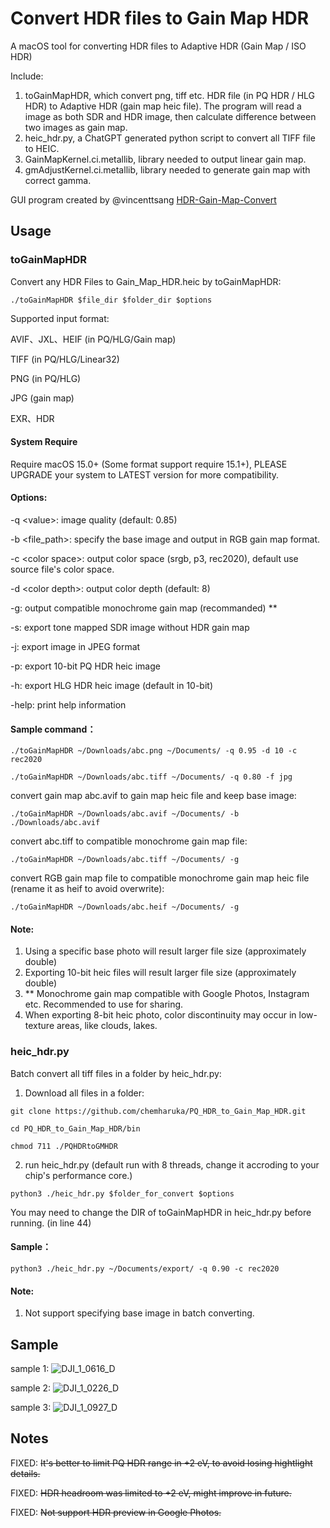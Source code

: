 # Convert HDR files to Gain Map HDR

A macOS tool for converting HDR files to Adaptive HDR (Gain Map / ISO HDR)

Include:

1. toGainMapHDR, which convert png, tiff etc. HDR file (in PQ HDR / HLG HDR) to Adaptive HDR (gain map heic file). The program will read a image as both SDR and HDR image, then calculate difference between two images as gain map.
2. heic_hdr.py, a ChatGPT generated python script to convert all TIFF file to HEIC.
3. GainMapKernel.ci.metallib, library needed to output linear gain map.
4. gmAdjustKernel.ci.metallib, library needed to generate gain map with correct gamma.

GUI program created by @vincenttsang [HDR-Gain-Map-Convert](https://github.com/vincenttsang/HDR-Gain-Map-Convert)

## Usage

### toGainMapHDR

Convert any HDR Files to Gain_Map_HDR.heic by toGainMapHDR:

`./toGainMapHDR $file_dir $folder_dir $options`

Supported input format:

AVIF、JXL、HEIF (in PQ/HLG/Gain map)

TIFF (in PQ/HLG/Linear32)

PNG (in PQ/HLG)

JPG (gain map)

EXR、HDR
#### System Require

Require macOS 15.0+ (Some format support require 15.1+), PLEASE UPGRADE your system to LATEST version for more compatibility.

#### Options:

-q \<value>: image quality (default: 0.85)

-b \<file_path>: specify the base image and output in RGB gain map format.

-c \<color space>: output color space (srgb, p3, rec2020), default use source file's color space.

-d \<color depth>: output color depth (default: 8)

-g: output compatible monochrome gain map (recommanded) \*\*

-s: export tone mapped SDR image without HDR gain map

-j: export image in JPEG format

-p: export 10-bit PQ HDR heic image

-h: export HLG HDR heic image (default in 10-bit)

-help: print help information

#### Sample command：

 `./toGainMapHDR ~/Downloads/abc.png ~/Documents/ -q 0.95 -d 10 -c rec2020`

 `./toGainMapHDR ~/Downloads/abc.tiff ~/Documents/ -q 0.80 -f jpg`
 
convert gain map abc.avif to gain map heic file and keep base image:
 
 `./toGainMapHDR ~/Downloads/abc.avif ~/Documents/ -b ./Downloads/abc.avif` 
 
convert abc.tiff to compatible monochrome gain map file:
 
 `./toGainMapHDR ~/Downloads/abc.tiff ~/Documents/ -g` 
 
convert RGB gain map file to compatible monochrome gain map heic file (rename it as heif to avoid overwrite):

 `./toGainMapHDR ~/Downloads/abc.heif ~/Documents/ -g` 

#### Note: 

1. Using a specific base photo will result larger file size (approximately double)
2. Exporting 10-bit heic files will result larger file size (approximately double)
3. \*\* Monochrome gain map compatible with Google Photos, Instagram etc. Recommended to use for sharing.
4. When exporting 8-bit heic photo, color discontinuity may occur in low-texture areas, like clouds, lakes.

### heic_hdr.py

Batch convert all tiff files in a folder by heic_hdr.py:

1. Download all files in a folder:

`git clone https://github.com/chemharuka/PQ_HDR_to_Gain_Map_HDR.git`

`cd PQ_HDR_to_Gain_Map_HDR/bin`

`chmod 711 ./PQHDRtoGMHDR`

2. run heic_hdr.py (default run with 8 threads, change it accroding to your chip's performance core.)

`python3 ./heic_hdr.py $folder_for_convert $options`

You may need to change the DIR of toGainMapHDR in heic_hdr.py before running. (in line 44)

#### Sample：

`python3 ./heic_hdr.py ~/Documents/export/ -q 0.90 -c rec2020`

#### Note: 

1. Not support specifying base image in batch converting.

## Sample

sample 1:
![DJI_1_0616_D](https://github.com/user-attachments/assets/d4fd48bb-6561-496f-b1ab-083ee1ae8a95)

sample 2:
![DJI_1_0226_D](https://github.com/user-attachments/assets/0a718722-6939-41d3-844d-14517442de05)

sample 3:
![DJI_1_0927_D](https://github.com/user-attachments/assets/66da879e-d56a-4bae-8185-d2d7d462e10f)

## Notes

FIXED: ~~It's better to limit PQ HDR range in +2 eV, to avoid losing hightlight details.~~

FIXED: ~~HDR headroom was limited to +2 eV, might improve in future.~~

FIXED: ~~Not support HDR preview in Google Photos.~~

